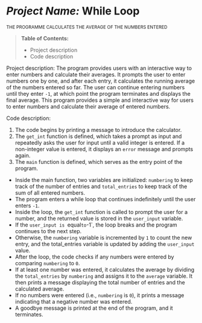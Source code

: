 # _Project Name:_ While Loop

<sub>THE PROGRAMME CALCULATES THE AVERAGE OF THE NUMBERS ENTERED</sub>

> **Table of Contents:**
>
> - Project description
> - Code description

Project description:
The program provides users with an interactive way to enter numbers and calculate their averages.
It prompts the user to enter numbers one by one, and after each entry, it calculates the running average of the numbers entered so far. The user can continue entering numbers until they enter `-1`, at which point the program terminates and displays the final average.
This program provides a simple and interactive way for users to enter numbers and calculate their average of entered numbers.

Code description:

1. The code begins by printing a message to introduce the calculator.
2. The `get_int` function is defined, which takes a prompt as input and repeatedly asks the user for input until a valid integer is entered. If a non-integer value is entered, it displays an `error` message and prompts again.
3. The `main` function is defined, which serves as the entry point of the program.

- Inside the main function, two variables are initialized: `numbering` to keep track of the number of entries and `total_entries` to keep track of the sum of all entered numbers.
- The program enters a while loop that continues indefinitely until the user enters `-1`.
- Inside the loop, the `get_int` function is called to prompt the user for a number, and the returned value is stored in the `user_input` variable.
- If the `user_input is `equal`to`-1`, the loop breaks and the program continues to the next step.
- Otherwise, the `numbering` variable is incremented by `1` to count the new entry, and the total_entries variable is updated by adding the `user_input` value.
- After the loop, the code checks if any numbers were entered by comparing `numbering` to `0`.
- If at least one number was entered, it calculates the average by dividing the `total_entries` by `numbering` and assigns it to the `average` variable. It then prints a message displaying the total number of entries and the calculated average.
- If no numbers were entered (i.e., `numbering` is `0`), it prints a message indicating that a negative number was entered.
- A goodbye message is printed at the end of the program, and it terminates.
